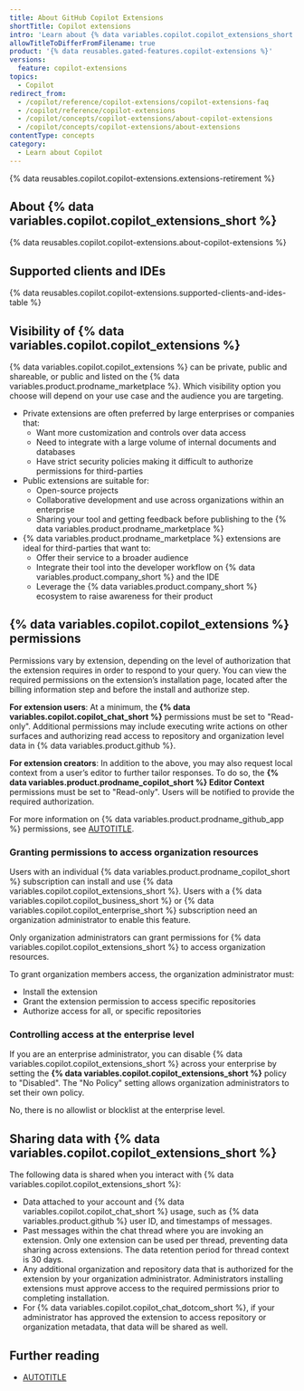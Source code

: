 ```yaml
---
title: About GitHub Copilot Extensions
shortTitle: Copilot extensions
intro: 'Learn about {% data variables.copilot.copilot_extensions_short %}.'
allowTitleToDifferFromFilename: true
product: '{% data reusables.gated-features.copilot-extensions %}'
versions:
  feature: copilot-extensions
topics:
  - Copilot
redirect_from:
  - /copilot/reference/copilot-extensions/copilot-extensions-faq
  - /copilot/reference/copilot-extensions
  - /copilot/concepts/copilot-extensions/about-copilot-extensions
  - /copilot/concepts/copilot-extensions/about-extensions
contentType: concepts
category: 
  - Learn about Copilot
---
```


<!-- expires 2025-11-19 -->

<!-- When this expires, check with the stakeholder for release #6165 if the knowledge bases content can be deleted -->

{% data reusables.copilot.copilot-extensions.extensions-retirement %}

<!-- end expires 2025-11-19 -->

## About {% data variables.copilot.copilot_extensions_short %}

{% data reusables.copilot.copilot-extensions.about-copilot-extensions %}

## Supported clients and IDEs

{% data reusables.copilot.copilot-extensions.supported-clients-and-ides-table %}

## Visibility of {% data variables.copilot.copilot_extensions %}

{% data variables.copilot.copilot_extensions %} can be private, public and shareable, or public and listed on the {% data variables.product.prodname_marketplace %}. Which visibility option you choose will depend on your use case and the audience you are targeting.

* Private extensions are often preferred by large enterprises or companies that:
    * Want more customization and controls over data access
    * Need to integrate with a large volume of internal documents and databases
    * Have strict security policies making it difficult to authorize permissions for third-parties
* Public extensions are suitable for:
    * Open-source projects
    * Collaborative development and use across organizations within an enterprise
    * Sharing your tool and getting feedback before publishing to the {% data variables.product.prodname_marketplace %}
* {% data variables.product.prodname_marketplace %} extensions are ideal for third-parties that want to:
    * Offer their service to a broader audience
    * Integrate their tool into the developer workflow on {% data variables.product.company_short %} and the IDE
    * Leverage the {% data variables.product.company_short %} ecosystem to raise awareness for their product

## {% data variables.copilot.copilot_extensions %} permissions

Permissions vary by extension, depending on the level of authorization that the extension requires in order to respond to your query. You can view the required permissions on the extension’s installation page, located after the billing information step and before the install and authorize step.

**For extension users**: At a minimum, the **{% data variables.copilot.copilot_chat_short %}** permissions must be set to "Read-only". Additional permissions may include executing write actions on other surfaces and authorizing read access to repository and organization level data in {% data variables.product.github %}.

**For extension creators**: In addition to the above, you may also request local context from a user’s editor to further tailor responses. To do so, the **{% data variables.product.prodname_copilot_short %} Editor Context** permissions must be set to "Read-only". Users will be notified to provide the required authorization.

For more information on {% data variables.product.prodname_github_app %} permissions, see [AUTOTITLE](/apps/creating-github-apps/registering-a-github-app/choosing-permissions-for-a-github-app).

### Granting permissions to access organization resources

Users with an individual {% data variables.product.prodname_copilot_short %} subscription can install and use {% data variables.copilot.copilot_extensions_short %}. Users with a {% data variables.copilot.copilot_business_short %} or {% data variables.copilot.copilot_enterprise_short %} subscription need an organization administrator to enable this feature.

Only organization administrators can grant permissions for {% data variables.copilot.copilot_extensions_short %} to access organization resources.

To grant organization members access, the organization administrator must:

* Install the extension
* Grant the extension permission to access specific repositories
* Authorize access for all, or specific repositories

### Controlling access at the enterprise level

If you are an enterprise administrator, you can disable {% data variables.copilot.copilot_extensions_short %} across your enterprise by setting the **{% data variables.copilot.copilot_extensions_short %}** policy to "Disabled". The "No Policy" setting allows organization administrators to set their own policy.

No, there is no allowlist or blocklist at the enterprise level.

## Sharing data with {% data variables.copilot.copilot_extensions_short %}

The following data is shared when you interact with {% data variables.copilot.copilot_extensions_short %}:

* Data attached to your account and {% data variables.copilot.copilot_chat_short %} usage, such as {% data variables.product.github %} user ID, and timestamps of messages.
* Past messages within the chat thread where you are invoking an extension. Only one extension can be used per thread, preventing data sharing across extensions. The data retention period for thread context is 30 days.
* Any additional organization and repository data that is authorized for the extension by your organization administrator. Administrators installing extensions must approve access to the required permissions prior to completing installation.
* For {% data variables.copilot.copilot_chat_dotcom_short %}, if your administrator has approved the extension to access repository or organization metadata, that data will be shared as well.

## Further reading

* [AUTOTITLE](/copilot/concepts/extensions/build-extensions)

